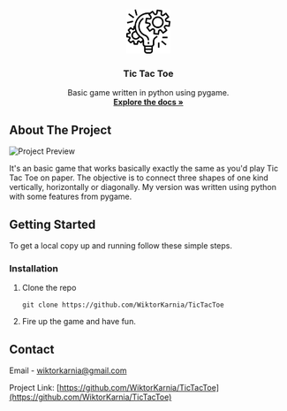 



<!-- PROJECT LOGO -->
<br />
<p align="center">
  <a href="https://github.com/WiktorKarnia/TicTacToe">
    <img src="images/Icon.png" alt="Logo" width="80" height="80">
  </a>

  <h3 align="center">Tic Tac Toe</h3>

  <p align="center">
    Basic game written in python using pygame.
    <br />
    <a href="https://github.com/WiktorKarnia/TicTacToe"><strong>Explore the docs »</strong></a>
    <br />
  </p>
</p>

<!-- ABOUT THE PROJECT -->
## About The Project

![Project Preview](images/TicTacToePreviev.jpg)

It's an basic game that works basically exactly the same as you'd play Tic Tac Toe on paper. The objective is to connect three shapes of one kind vertically, horizontally or diagonally. 
My version was written using python with some features from pygame.

## Getting Started

To get a local copy up and running follow these simple steps.

### Installation

1. Clone the repo
   ```
   git clone https://github.com/WiktorKarnia/TicTacToe

2. Fire up the game and have fun.


<!-- CONTACT -->
## Contact

Email - wiktorkarnia@gmail.com

Project Link: [https://github.com/WiktorKarnia/TicTacToe](https://github.com/WiktorKarnia/TicTacToe)






